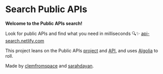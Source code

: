 # Search Public APIs

**Welcome to the Public APIs search!**

Look for public APIs and find what you need in milliseconds 🔍✨ [api-search.netlify.com](https://api-search.netlify.com/)

This project leans on the Public APIs [project](https://github.com/toddmotto/public-apis) and [API](https://github.com/davemachado/public-api), and uses [Algolia](https://www.algolia.com/) to roll.

Made by [clemfromspace](https://github.com/clemfromspace/) and [sarahdayan](https://github.com/sarahdayan).
